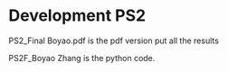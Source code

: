 # Development PS2
PS2_Final Boyao.pdf is the pdf version put all the results

PS2F_Boyao Zhang is the python code.
